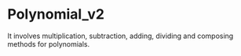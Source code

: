 # Polynomial_v2
It involves multiplication, subtraction, adding, dividing and composing methods for polynomials.
